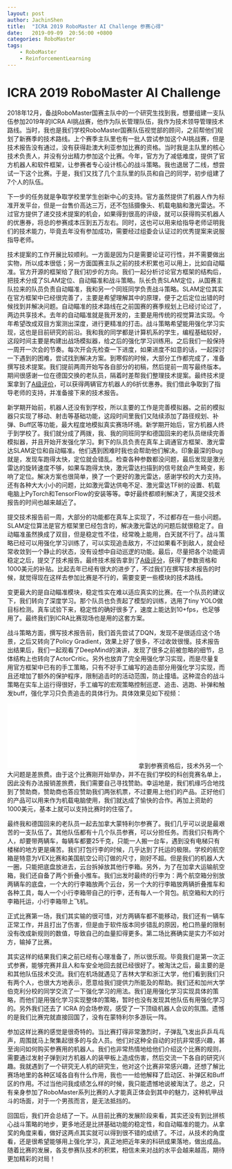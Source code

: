 ```yaml
---
layout: post
author: JachinShen
title:  "ICRA 2019 RoboMaster AI Challenge 参赛心得"
date:   2019-09-09  20:56:00 +0800
categories: RoboMaster
tags: 
    - RoboMaster
    - ReinforcementLearning
---
```

# ICRA 2019 RoboMaster AI Challenge

2018年12月，备战RoboMaster国赛主队中的一个研究生找到我，想要组建一支队伍参加2019年的ICRA AI挑战赛，他作为队长管理队伍，我作为技术领导管理技术路线。当时，我也是我们学校RoboMaster国赛队伍视觉部的顾问，之前帮他们规划了新赛季的技术路线。上个赛季主队里也有一批人尝试参加这个AI挑战赛，但是技术报告没有通过，没有获得赴澳大利亚参加比赛的资格。当时我是主队里的核心技术负责人，并没有分出精力参加这个比赛。今年，官方为了减低难度，提供了官方机器人和软件框架，让参赛者专心设计核心的战斗策略。我也退居了二线，想尝试一下这个比赛。于是，我们又找了几个主队里的队员和自己的同学，初步组建了7个人的队伍。

下一步的任务就是争取学校里学生创新中心的支持。官方虽然提供了机器人作为标准开发平台，但是一台售价高达三万，还不包括摄像头、机载电脑和激光雷达。不过官方提供了递交技术提案的机会，如果得到很高的评级，就可以获得购买机器人的优惠券，将总的参赛成本压到五万左右。同时，这也可以用来给指导老师证明我们的技术能力，毕竟去年没有参加成功，需要经过组委会认证过的优秀提案来说服指导老师。

技术提案的工作开展比较顺利。一方面是因为只是需要论证可行性，并不需要做出实物，所以成本很低；另一方面国赛主队之前的技术积累也可以用上，比如自动瞄准。官方开源的框架给了我们初步的方向。我们一起分析讨论官方框架的结构后，把技术分成了SLAM定位、自动瞄准和战斗策略。队长负责SLAM定位，从国赛主队拉来的队员负责自动瞄准，我和另一个同班同学负责战斗策略。SLAM定位其实在官方框架中已经很完善了，主要是希望理解其中的原理，便于之后定位出错的时候找到并解决问题。自动瞄准的技术路线在之前国赛的赛季规划上已经讨论过了，两边共享技术。去年的自动瞄准就是我开发的，主要是用传统的视觉算法实现。今年希望改成双目方案测出深度，进行更精准的打击。战斗策略希望能用强化学习实现，这也是目前研究的前沿。我和我的同学都是计算机系的学生，编程基础较好，这段时间主要是构建出战场模拟器，给之后的强化学习训练用。之后我们一般保持一周开一次会的节奏。每次开会先检查一下进度，如果进度不如意的话，一起探讨一下遇到的困难，尝试找到解决方案。到寒假的时候，大部分工作都完成了，准备撰写技术提案。我们提前两周开始写各自部分的初稿，然后提前一周写最终版本。期间很感谢一位在德国交换的老队员，隔着时差帮我们整理技术提案。最终技术提案拿到了[A级评价](https://www.robomaster.com/en-US/resource/pages/1006?type=announcementSub)，可以获得两辆官方机器人的6折优惠券。我们借此争取到了指导老师的支持，并准备接下来的技术报告。

新学期开始前，机器人还没有到学校，所以主要的工作是完善模拟器。之前的模拟器只实现了移动、射击等基础功能，这段时间里我们又陆续添加了路径规划、补弹、Buff区等功能，最大程度地模拟真实赛场环境。新学期开始后，官方机器人终于到学校了。我们就分成了两拨，我、我的同班同学和德国回来的老队员继续完善模拟器，并且开始开发强化学习。剩下的队员负责在真车上调通官方框架、激光雷达SLAM定位和自动瞄准。他们遇到困难时我也会帮助他们解决。印象最深的Bug就是，发现车跑得太快，定位就会错乱。检查各种参数都没问题，最后发现是激光雷达的旋转速度不够，如果车跑得太快，激光雷达扫描到的信号就会产生畸变，影响了定位。解决方案也很简单，换了一个更好的激光雷达，感谢学校的大力支持。还有各种大大小小的问题，比如激光雷达供电不足、激光雷达TF树的设置、机载电脑上PyTorch和TensorFlow的安装等等。幸好最终都顺利解决了，离提交技术报告的时间也越来越近了。

提交技术报告前一周，大部分的功能都在真车上实现了，不过都存在一些小问题。SLAM定位算法是官方框架里已经包含的，解决激光雷达的问题后就很稳定了。自动瞄准虽然换成了双目，但是稳定性不佳，经常晚上能用，白天就不行了。战斗策略已经可以用强化学习训练了，可以实现追击敌方，不过如果看不到敌人，就会经常收敛到一个静止的状态，没有设想中自动巡逻的功能。最后，尽量把各个功能调稳定之后，提交了技术报告。最终技术报告拿到了[A级评分](https://www.robomaster.com/en-US/resource/pages/1020?type=announcementSub)，获得了参数资格和1000美元的补贴。比起去年已经有很大的进步了，不过我们在撰写技术报告的时候，就觉得现在这样去参加比赛是不行的，需要变更一些模块的技术路线。

变更最大的是自动瞄准模块，稳定性实在难以适应真实的比赛。在一个队员的建议下，我们转向了深度学习。那个队员也负责起了模型的训练，选用了tiny YOLO做目标检测。真车试验下来，稳定性的确好很多了，速度上能达到10+fps，也足够用了。最终我们到ICRA比赛现场也是用的这套方案。

战斗策略方面，撰写技术报告前，我们首先尝试了DQN，发现不是很适应这个场景，之后又转向了Policy Gradient，效果上好了很多，不过收敛很慢。技术报告出结果后，我们一起观看了DeepMind的演讲，发现了很多之前被忽略的细节，总体结构上也转向了ActorCritic。另外也放弃了完全用强化学习实现，而是尽量复用官方框架中已有的手工策略，只有不好手工编写的追击部分用强化学习实现，而且还增加了额外的保护程序，限制追击时的活动范围，防止撞墙。这种混合的战斗策略在实车上运行得很好，手工编写的宏观策略控制巡逻、追击、逃跑、补弹和触发buff，强化学习只负责追击的具体行为。具体效果见如下视频：

<iframe src="//player.bilibili.com/player.html?aid=67136955&cid=116414610&page=1" scrolling="no" border="0" frameborder="no" framespacing="0" allowfullscreen="true"> </iframe>
拿到参赛资格后，技术外另一个大问题是差旅费。由于这个比赛刚开始举办，并不在我们学校的科创竞赛名单上，因此没有办法报销差旅费，我们需要自己寻找赞助。幸运地是，我们机缘巧合地找到了赞助商，赞助商也答应赞助我们两张机票，不过要用上他们的产品。正好他们的产品可以用来作为机载电脑使用，我们就达成了愉快的合作。再加上资助的1000美元，基本上就可以支持比赛时的住宿了。

最终我和德国回来的老队员一起去加拿大蒙特利尔参赛了。我们几乎可以说是最艰苦的一支队伍了。其他队伍都有十几个队员参赛，可以分担任务。而我们只有两个人，却要带两辆车，每辆车都要25千克，只能一人搬一台车，遇到没有电梯只有楼梯的地方更是痛苦。我们打包行李的时候，几乎达到了托运的极限。学校的航空箱是特意为VEX比赛和美国航空公司订做的尺寸，刚好不超。但是我们的机器人大一圈，只能把底盘放进去，云台拆掉放其他行李箱。另外，为了在加拿大运输航空箱，我们还自备了两个折叠小推车。我们出发时最终的行李为：两个航空箱分别放两辆车的底盘，一个大的行李箱放两个云台，另一个大的行李箱放两辆折叠推车和各种工具，每人一个小行李箱带自己的行李，还有每人一个背包。航空箱和大的行李箱托运，小行李箱带上飞机。

正式比赛第一场，我们其实输的很可惜，对方两辆车都不能移动，我们还有一辆车正常工作，并且打出了伤害，但是由于软件版本同步错乱的原因，枪口热量的限制没有改成新规则的数值，导致自己的血量扣得更多。第二场比赛确实是实力不如对方，输掉了比赛。

其实这样的结果我们来之前已经有心理准备了，所以很乐观。毕竟我们是第一次正式参赛，能够完赛并且人和车安全地回去就已经很好了。被淘汰之后，最主要的是和其他队伍技术交流。我们在机场就遇见了吉林大学和浙江大学，他们看到我们只有两个人，也很大方地表示，愿意给我们提供力所能及的帮助。我们还和加州大学伯克利分校的同学交流了一下强化学习的用法。我们是用强化学习实现具体的策略，而他们是用强化学习实现整体的策略，暂时也没有发现其他队伍有用强化学习的。另外我们还去了 ICRA 的会场参观，感受了一下顶级机器人会议的氛围。遗憾的是我们比赛完就直接回国了，没有在蒙特利尔多游玩一阵。

参加这样比赛的感觉是很奇特的。当比赛打得非常激烈时，子弹乱飞发出乒乒乓乓声，周围就马上聚集起很多的与会人员。他们对这种全自动的对抗非常感兴趣，甚至询问如何购买参赛用的机器人。我们也非常热情地给他们介绍这个比赛的规则，需要通过发射子弹到对方机器人的装甲板上造成伤害，然后交流一下各自的研究兴趣。我就遇到了一个研究无人机的研究生，他对这个比赛非常感兴趣，还想了解比赛场地里的各种区域各自有什么作用，我也一一给他解释了启动区、补弹区和Buff区的作用。不过当他问我成绩怎么样的时候，我只能遗憾地说被淘汰了。总之，只有亲身参加了RoboMaster系列比赛的人才能真正体会到其中的魅力，这种机甲战斗的场面，对于一个男孩而言，是无法抵挡的。

回国后，我们开会总结了一下。从目前比赛的发展阶段来看，其实还没有到比拼核心战斗策略的地步，更多地还是比拼基础功能的稳定性，和自动瞄准的能力。从拿奖的角度来看，做好这两点其实就可以得到很不错的成绩了。不过，从技术的角度看，还是很希望能够用上强化学习，真正地把近年来的科研成果落地，做出成品。随着比赛的发展，各支参赛队技术的积累，相信未来对战的水平会越来越高，期待更加精彩的对局！